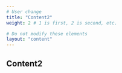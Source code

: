 ```yaml
---
# User change
title: "Content2"
weight: 2 # 1 is first, 2 is second, etc.

# Do not modify these elements
layout: "content"
---
```


## Content2